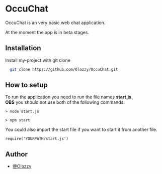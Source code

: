 # OccuChat

OccuChat is an very basic web chat application.

At the moment the app is in beta stages.



## Installation

Install my-project with git clone

```bash
  git clone https://github.com/Olozzy/OccuChat.git
```
    
## How to setup

To run the application you need to run the file names **start.js**.\
**OBS** you should not use both of the following commands. 
```
> node start.js

> npm start
```
You could also import the start file if you want to start it from another file.
```
require('YOURPATH/start.js')
```
## Author

- [@Olozzy](https://www.github.com/Olozzy)


